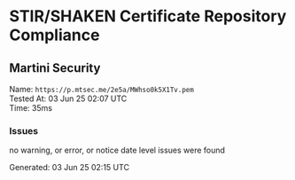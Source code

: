 # STIR/SHAKEN Certificate Repository Compliance

## Martini Security

Name: `https://p.mtsec.me/2e5a/MWhso0k5X1Tv.pem`\
Tested At: 03 Jun 25 02:07 UTC\
Time: 35ms

### Issues

no warning, or error, or notice date level issues were found

Generated: 03 Jun 25 02:15 UTC